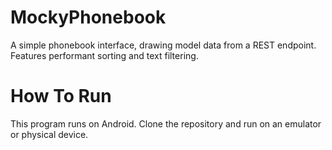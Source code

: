 # MockyPhonebook
A simple phonebook interface, drawing model data from a REST endpoint. Features performant sorting and text filtering.
<h1>How To Run</h1>
This program runs on Android. Clone the repository and run on an emulator or physical device.
